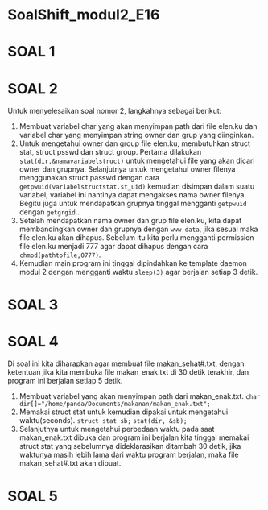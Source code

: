 # SoalShift_modul2_E16
# SOAL 1
# SOAL 2
Untuk menyelesaikan soal nomor 2, langkahnya sebagai berikut:
1. Membuat variabel char yang akan menyimpan path dari file elen.ku dan variabel char yang menyimpan string owner dan grup yang diinginkan.
2. Untuk mengetahui owner dan group file elen.ku, membutuhkan struct stat, struct psswd dan struct group. Pertama dilakukan `stat(dir,&namavariabelstruct)` untuk mengetahui file yang akan dicari owner dan grupnya. Selanjutnya untuk mengetahui owner filenya menggunakan struct passwd dengan cara `getpwuid(variabelstructstat.st_uid)` kemudian disimpan dalam suatu variabel, variabel ini nantinya dapat mengakses nama owner filenya. Begitu juga untuk mendapatkan grupnya tinggal mengganti `getpwuid` dengan `getgrgid`..
3. Setelah mendapatkan nama owner dan grup file elen.ku, kita dapat membandingkan owner dan grupnya dengan `www-data`, jika sesuai maka file elen.ku akan dihapus. Sebelum itu kita perlu mengganti permission file elen.ku menjadi 777 agar dapat dihapus dengan cara `chmod(pathtofile,0777)`.
4. Kemudian main program ini tinggal dipindahkan ke template daemon modul 2 dengan mengganti waktu `sleep(3)` agar berjalan setiap 3 detik.
# SOAL 3
# SOAL 4
Di soal ini kita diharapkan agar membuat file makan_sehat#.txt, dengan ketentuan jika kita membuka file makan_enak.txt di 30 detik terakhir, dan program ini berjalan setiap 5 detik.
1. Membuat variabel yang akan menyimpan path dari makan_enak.txt.
    ```char dir[]="/home/panda/Documents/makanan/makan_enak.txt";```
2. Memakai struct stat untuk kemudian dipakai untuk mengetahui waktu(seconds).
`struct stat sb;`
`stat(dir, &sb);`
3. Selanjutnya untuk mengetahui perbedaan waktu pada saat makan_enak.txt dibuka dan program ini berjalan kita tinggal memakai struct stat yang sebelumnya dideklarasikan ditambah 30 detik, jika waktunya masih lebih lama dari waktu program berjalan, maka file makan_sehat#.txt akan dibuat.

# SOAL 5
